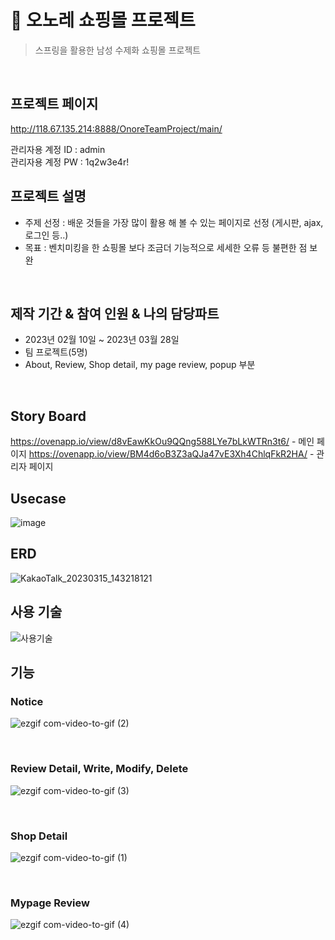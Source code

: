 # :pushpin: 오노레 쇼핑몰 프로젝트
> 스프링을 활용한 남성 수제화 쇼핑몰 프로젝트  

</br>

## 프로젝트 페이지
http://118.67.135.214:8888/OnoreTeamProject/main/

관리자용 계정 ID : admin </br>
관리자용 계정 PW : 1q2w3e4r!


## 프로젝트 설명
 - 주제 선정 :  배운 것들을 가장 많이 활용 해 볼 수 있는 페이지로 선정 (게시판, ajax, 로그인 등..)
 - 목표 : 벤치미킹을 한 쇼핑몰 보다 조금더 기능적으로 세세한 오류 등 불편한 점 보완
  </br>

## 제작 기간 & 참여 인원 & 나의 담당파트
 - 2023년 02월 10일 ~ 2023년 03월 28일
 - 팀 프로젝트(5명)
 - About, Review, Shop detail, my page review, popup 부분
</br>

## Story Board
  https://ovenapp.io/view/d8vEawKkOu9QQng588LYe7bLkWTRn3t6/ - 메인 페이지
  https://ovenapp.io/view/BM4d6oB3Z3aQJa47vE3Xh4ChlqFkR2HA/ - 관리자 페이지
</br>

## Usecase
  ![image](https://user-images.githubusercontent.com/118063903/218922203-fb179f0b-58ae-49ad-a4a4-7a5bae93c799.png)
</br>

## ERD 
  ![KakaoTalk_20230315_143218121](https://user-images.githubusercontent.com/119827192/225823244-f3d3101d-c239-4708-ac68-95d41c407651.png)
</br>

## 사용 기술
   ![사용기술](https://user-images.githubusercontent.com/119827192/226220507-adf8d159-58a2-4e8e-a1f5-097d891f0a7c.png)
</br>

## 기능

### Notice
![ezgif com-video-to-gif (2)](https://user-images.githubusercontent.com/119827192/226804856-6e240bdc-49c5-4c31-9711-070d9ebae597.gif)

<br>

### Review Detail, Write, Modify, Delete
![ezgif com-video-to-gif (3)](https://user-images.githubusercontent.com/119827192/226804907-a49e554f-7cb8-425a-a425-23461769367a.gif)

<br>

### Shop Detail
 ![ezgif com-video-to-gif (1)](https://user-images.githubusercontent.com/119827192/226802262-591d8904-8232-4d8f-8ae0-c4dba6ed79c8.gif)

<br>

### Mypage Review 
![ezgif com-video-to-gif (4)](https://user-images.githubusercontent.com/119827192/226804918-bfbe1a87-77b7-4614-b2bd-1323db2fc5c5.gif)

 
 <br>

</div>

</br>
